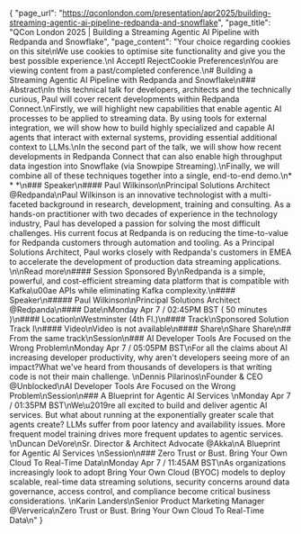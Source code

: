 {
    "page_url": "https://qconlondon.com/presentation/apr2025/building-streaming-agentic-ai-pipeline-redpanda-and-snowflake",
    "page_title": "QCon London 2025 | Building a Streaming Agentic AI Pipeline with Redpanda and Snowflake",
    "page_content": "Your choice regarding cookies on this site\nWe use cookies to optimise site functionality and give you the best possible experience.\nI AcceptI RejectCookie Preferences\nYou are viewing content from a past/completed conference.\n# Building a Streaming Agentic AI Pipeline with Redpanda and Snowflake\n### Abstract\nIn this technical talk for developers, architects and the technically curious, Paul will cover recent developments within Redpanda Connect.\nFirstly, we will highlight new capabilities that enable agentic AI processes to be applied to streaming data. By using tools for external integration, we will show how to build highly specialized and capable AI agents that interact with external systems, providing essential additional context to LLMs.\nIn the second part of the talk, we will show how recent developments in Redpanda Connect that can also enable high throughput data ingestion into Snowflake (via Snowpipe Streaming).\nFinally, we will combine all of these techniques together into a single, end-to-end demo.\n* * *\n### Speaker\n#### Paul Wilkinson\nPrincipal Solutions Architect @Redpanda\nPaul Wilkinson is an innovative technologist with a multi-faceted background in research, development, training and consulting. As a hands-on practitioner with two decades of experience in the technology industry, Paul has developed a passion for solving the most difficult challenges. His current focus at Redpanda is on reducing the time-to-value for Redpanda customers through automation and tooling. As a Principal Solutions Architect, Paul works closely with Redpanda's customers in EMEA to accelerate the development of production data streaming applications.  \n\nRead more\n#### Session Sponsored By\nRedpanda is a simple, powerful, and cost-efficient streaming data platform that is compatible with Kafka\u00ae APIs while eliminating Kafka complexity.\n#### Speaker\n##### Paul Wilkinson\nPrincipal Solutions Architect @Redpanda\n#### Date\nMonday Apr 7 / 02:45PM BST ( 50 minutes )\n#### Location\nWestminster (4th Fl.)\n#### Track\nSponsored Solution Track I\n#### Video\nVideo is not available\n#### Share\nShare Share\n## From the same track\nSession\n### AI Developer Tools Are Focused on the Wrong Problem\nMonday Apr 7 / 05:05PM BST\nFor all the claims about AI increasing developer productivity, why aren't developers seeing more of an impact?What we've heard from thousands of developers is that writing code is not their main challenge. \nDennis Pilarinos\nFounder & CEO @Unblocked\nAI Developer Tools Are Focused on the Wrong Problem\nSession\n### A Blueprint for Agentic AI Services \nMonday Apr 7 / 01:35PM BST\nWe\u2019re all excited to build and deliver agentic AI services. But what about running at the exponentially greater scale that agents create? LLMs suffer from poor latency and availability issues. More frequent model training drives more frequent updates to agentic services. \nDuncan DeVore\nSr. Director & Architect Advocate @Akka\nA Blueprint for Agentic AI Services \nSession\n### Zero Trust or Bust. Bring Your Own Cloud To Real-Time Data\nMonday Apr 7 / 11:45AM BST\nAs organizations increasingly look to adopt Bring Your Own Cloud (BYOC) models to deploy scalable, real-time data streaming solutions, security concerns around data governance, access control, and compliance become critical business considerations. \nKarin Landers\nSenior Product Marketing Manager @Ververica\nZero Trust or Bust. Bring Your Own Cloud To Real-Time Data\n"
}